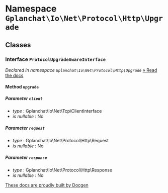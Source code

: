 Namespace `Gplanchat\Io\Net\Protocol\Http\Upgrade`
==========



## Classes

### Interface `ProtocolUpgradeAwareInterface`

_Declared in namespace `Gplanchat\Io\Net\Protocol\Http\Upgrade`_ [» Read the docs](Gplanchat-Io-Net-Protocol-Http-Upgrade.md#interface-protocolupgradeawareinterface)



#### Method `upgrade`



##### Parameter `client`


* *type* : Gplanchat\Io\Net\Tcp\ClientInterface
* *is nullable* : No


##### Parameter `request`


* *type* : Gplanchat\Io\Net\Protocol\Http\Request
* *is nullable* : No


##### Parameter `response`


* *type* : Gplanchat\Io\Net\Protocol\Http\Response
* *is nullable* : No






[These docs are proudly built by Docgen](https://github.com/gplanchat/php-docgen)
